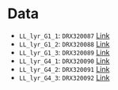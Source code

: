 # Data

 - `LL_lyr_G1_1`: `DRX320087` [Link](https://www.ncbi.nlm.nih.gov/sra/?term=DRX320087)
 - `LL_lyr_G1_2`: `DRX320088` [Link](https://www.ncbi.nlm.nih.gov/sra/?term=DRX320088)
 - `LL_lyr_G1_3`: `DRX320089` [Link](https://www.ncbi.nlm.nih.gov/sra/?term=DRX320089)
 - `LL_lyr_G4_1`: `DRX320090` [Link](https://www.ncbi.nlm.nih.gov/sra/?term=DRX320090)
 - `LL_lyr_G4_2`: `DRX320091` [Link](https://www.ncbi.nlm.nih.gov/sra/?term=DRX320091)
 - `LL_lyr_G4_3`: `DRX320092` [Link](https://www.ncbi.nlm.nih.gov/sra/?term=DRX320092)
